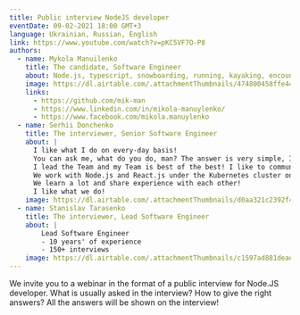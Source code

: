 ```yaml
---
title: Public interview NodeJS developer
eventDate: 09-02-2021 18:00 GMT+3
language: Ukrainian, Russian, English
link: https://www.youtube.com/watch?v=pKC5VF7O-P8
authors:
  - name: Mykola Manuilenko
    title: The candidate, Software Engineer
    about: Node.js, typescript, snowboarding, running, kayaking, encounter
    image: https://dl.airtable.com/.attachmentThumbnails/474800458ffe44f6c5483ea58268fc55/f6174cbe
    links:
      - https://github.com/mik-man
      - https://www.linkedin.com/in/mikola-manuylenko/
      - https://www.facebook.com/mikola.manuylenko
  - name: Serhii Donchenko
    title: The interviewer, Senior Software Engineer
    about: |
      I like what I do on every-day basis!
      You can ask me, what do you do, man? The answer is very simple, I create the ideal logical structures to solve complex business tasks!
      I lead the Team and my Team is best of the best! I like to communicate with smart people and do our best!
      We work with Node.js and React.js under the Kubernetes cluster on AWS with ideal SDLC. We use modern tools and technologies, as you already may noticed))).
      We learn a lot and share experience with each other!
      I like what we do!
    image: https://dl.airtable.com/.attachmentThumbnails/d0aa321c2392f45c78cc4a4d83ac452a/47010aa9
  - name: Stanislav Tarasenko
    title: The interviewer, Lead Software Engineer
    about: |
        Lead Software Engineer
        - 10 years' of experience
        - 150+ interviews
    image: https://dl.airtable.com/.attachmentThumbnails/c1597ad881deaee722d2975de662df47/63a74f38
---
```


We invite you to a webinar in the format of a public interview for Node.JS developer.
What is usually asked in the interview?
How to give the right answers?
All the answers will be shown on the interview!
